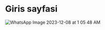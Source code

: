 # Giris sayfasi
![WhatsApp Image 2023-12-08 at 1 05 48 AM](https://github.com/an90ass/Guz2023_BSM307_BM_GrupNo/assets/91754070/cb4deff4-bb6e-455e-8ce2-544208879dda)
